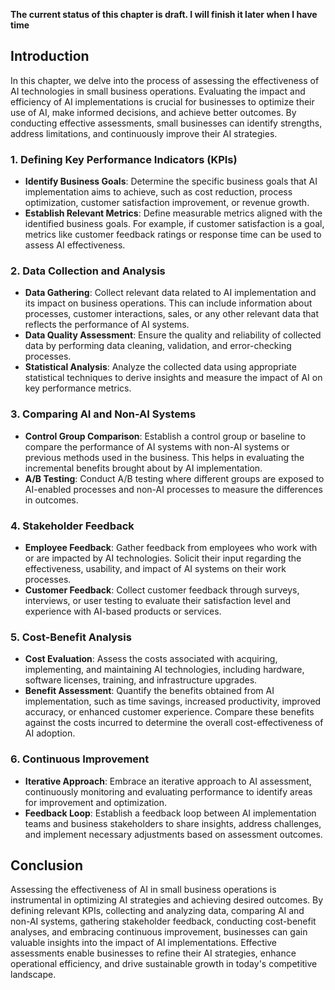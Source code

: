 **The current status of this chapter is draft. I will finish it later when I have time**

Introduction
------------

In this chapter, we delve into the process of assessing the effectiveness of AI technologies in small business operations. Evaluating the impact and efficiency of AI implementations is crucial for businesses to optimize their use of AI, make informed decisions, and achieve better outcomes. By conducting effective assessments, small businesses can identify strengths, address limitations, and continuously improve their AI strategies.

### 1. Defining Key Performance Indicators (KPIs)

* **Identify Business Goals**: Determine the specific business goals that AI implementation aims to achieve, such as cost reduction, process optimization, customer satisfaction improvement, or revenue growth.
* **Establish Relevant Metrics**: Define measurable metrics aligned with the identified business goals. For example, if customer satisfaction is a goal, metrics like customer feedback ratings or response time can be used to assess AI effectiveness.

### 2. Data Collection and Analysis

* **Data Gathering**: Collect relevant data related to AI implementation and its impact on business operations. This can include information about processes, customer interactions, sales, or any other relevant data that reflects the performance of AI systems.
* **Data Quality Assessment**: Ensure the quality and reliability of collected data by performing data cleaning, validation, and error-checking processes.
* **Statistical Analysis**: Analyze the collected data using appropriate statistical techniques to derive insights and measure the impact of AI on key performance metrics.

### 3. Comparing AI and Non-AI Systems

* **Control Group Comparison**: Establish a control group or baseline to compare the performance of AI systems with non-AI systems or previous methods used in the business. This helps in evaluating the incremental benefits brought about by AI implementation.
* **A/B Testing**: Conduct A/B testing where different groups are exposed to AI-enabled processes and non-AI processes to measure the differences in outcomes.

### 4. Stakeholder Feedback

* **Employee Feedback**: Gather feedback from employees who work with or are impacted by AI technologies. Solicit their input regarding the effectiveness, usability, and impact of AI systems on their work processes.
* **Customer Feedback**: Collect customer feedback through surveys, interviews, or user testing to evaluate their satisfaction level and experience with AI-based products or services.

### 5. Cost-Benefit Analysis

* **Cost Evaluation**: Assess the costs associated with acquiring, implementing, and maintaining AI technologies, including hardware, software licenses, training, and infrastructure upgrades.
* **Benefit Assessment**: Quantify the benefits obtained from AI implementation, such as time savings, increased productivity, improved accuracy, or enhanced customer experience. Compare these benefits against the costs incurred to determine the overall cost-effectiveness of AI adoption.

### 6. Continuous Improvement

* **Iterative Approach**: Embrace an iterative approach to AI assessment, continuously monitoring and evaluating performance to identify areas for improvement and optimization.
* **Feedback Loop**: Establish a feedback loop between AI implementation teams and business stakeholders to share insights, address challenges, and implement necessary adjustments based on assessment outcomes.

Conclusion
----------

Assessing the effectiveness of AI in small business operations is instrumental in optimizing AI strategies and achieving desired outcomes. By defining relevant KPIs, collecting and analyzing data, comparing AI and non-AI systems, gathering stakeholder feedback, conducting cost-benefit analyses, and embracing continuous improvement, businesses can gain valuable insights into the impact of AI implementations. Effective assessments enable businesses to refine their AI strategies, enhance operational efficiency, and drive sustainable growth in today's competitive landscape.
